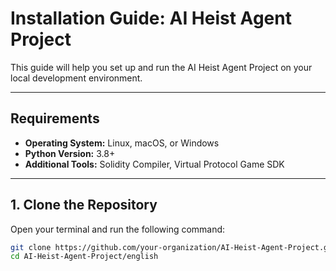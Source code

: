 # Installation Guide: AI Heist Agent Project

This guide will help you set up and run the AI Heist Agent Project on your local development environment.

---

## Requirements
- **Operating System:** Linux, macOS, or Windows  
- **Python Version:** 3.8+  
- **Additional Tools:** Solidity Compiler, Virtual Protocol Game SDK  

---

## 1. Clone the Repository
Open your terminal and run the following command:
```bash
git clone https://github.com/your-organization/AI-Heist-Agent-Project.git
cd AI-Heist-Agent-Project/english
